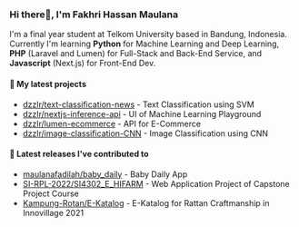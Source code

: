 ### Hi there👋, I'm Fakhri Hassan Maulana

I'm a final year student at Telkom University based in Bandung, Indonesia. Currently I'm learning **Python** for Machine Learning and Deep Learning, **PHP** (Laravel and Lumen) for Full-Stack and Back-End Service, and **Javascript** (Next.js) for Front-End Dev.

#### 🌱 My latest projects

- [dzzlr/text-classification-news](https://github.com/dzzlr/text-classification-news) - Text Classification using SVM
- [dzzlr/nextjs-inference-api](https://github.com/dzzlr/nextjs-inference-api) - UI of Machine Learning Playground
- [dzzlr/lumen-ecommerce](https://github.com/dzzlr/lumen-ecommerce) - API for E-Commerce 
- [dzzlr/image-classification-CNN](https://github.com/dzzlr/image-classification-CNN) - Image Classification using CNN

#### 🤝 Latest releases I've contributed to

- [maulanafadilah/baby_daily](https://github.com/maulanafadilah/baby_daily) - Baby Daily App
- [SI-RPL-2022/SI4302_E_HIFARM](https://github.com/SI-RPL-2022/SI4302_E_HIFARM) - Web Application Project of Capstone Project Course
- [Kampung-Rotan/E-Katalog](https://github.com/Kampung-Rotan/E-Katalog) - E-Katalog for Rattan Craftmanship in Innovillage 2021
